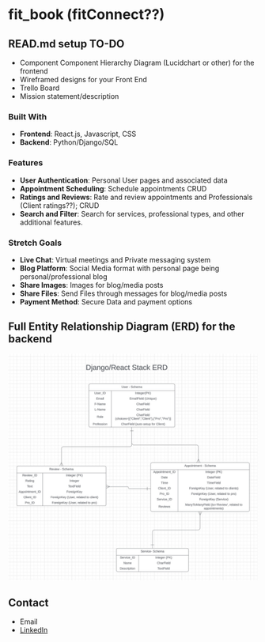 # fit_book (fitConnect??)


## READ.md setup TO-DO
- Component Component Hierarchy Diagram (Lucidchart or other) for the frontend
- Wireframed designs for your Front End
- Trello Board
- Mission statement/description


### Built With

- **Frontend**: React.js, Javascript, CSS
- **Backend**: Python/Django/SQL

### Features
- **User Authentication**: Personal User pages and associated data
- **Appointment Scheduling**: Schedule appointments CRUD
- **Ratings and Reviews**: Rate and review appointments and Professionals (Client ratings??); CRUD
- **Search and Filter**: Search for services, professional types, and other additional features.

### Stretch Goals
- **Live Chat**: Virtual meetings and Private messaging system
- **Blog Platform**: Social Media format with personal page being personal/professional blog
- **Share Images**: Images for blog/media posts
- **Share Files**: Send Files through messages for blog/media posts
- **Payment Method**: Secure Data and payment options

## Full Entity Relationship Diagram (ERD) for the backend
![ERD Model](images/BookingERD.jpg)

## Contact
- Email
- [LinkedIn](https://www.linkedin.com/in/andrew-h-taggart/)
